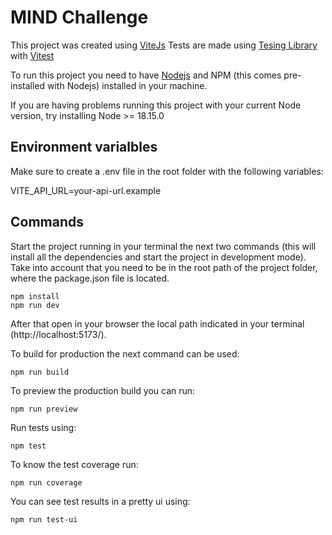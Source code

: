 # MIND Challenge

This project was created using [ViteJs](https://vitejs.dev/)
Tests are made using [Tesing Library](https://testing-library.com/) with [Vitest](https://vitest.dev/)

To run this project you need to have [Nodejs](https://nodejs.org/) and NPM (this comes pre-installed with Nodejs) installed in your machine.

If you are having problems running this project with your current Node version, try installing Node >= 18.15.0

## Environment varialbles

Make sure to create a .env file in the root folder with the following variables:

VITE_API_URL=your-api-url.example

## Commands

Start the project running in your terminal the next two commands (this will install all the dependencies and start the project in development mode).
Take into account that you need to be in the root path of the project folder, where the package.json file is located.

```
npm install
npm run dev
```

After that open in your browser the local path indicated in your terminal (http://localhost:5173/).

To build for production the next command can be used:

```
npm run build
```

To preview the production build you can run:

```
npm run preview
```

Run tests using:

```
npm test
```

To know the test coverage run:

```
npm run coverage
```

You can see test results in a pretty ui using:

```
npm run test-ui
```

